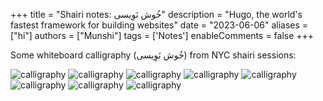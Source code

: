 +++
title = "Shairi notes:   خُوش نَوِیسی"
description = "Hugo, the world's fastest framework for building websites"
date = "2023-06-06"
aliases = ["hi"]
authors = ["Munshi"]
tags = ['Notes']
enableComments = false
+++

Some whiteboard calligraphy (خُوش نَوِیسی) from NYC shairi sessions:

![calligraphy](workshop.jpeg)
![calligraphy](aleem.jpeg) 
![calligraphy](fehmida.jpeg) 
![calligraphy](bulleh_shah.jpeg)
![calligraphy](nmd.jpeg)
![calligraphy](nmr.jpeg)
![calligraphy](agha.jpeg)
![calligraphy](roof.jpg)





